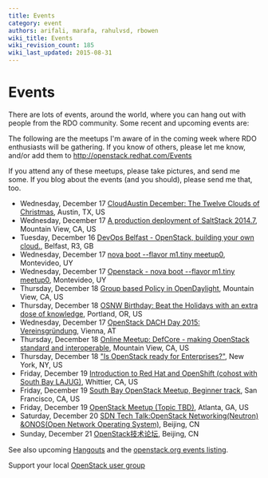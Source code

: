 ```yaml
---
title: Events
category: event
authors: arifali, marafa, rahulvsd, rbowen
wiki_title: Events
wiki_revision_count: 185
wiki_last_updated: 2015-08-31
---
```


# Events

There are lots of events, around the world, where you can hang out with people from the RDO community. Some recent and upcoming events are:

The following are the meetups I'm aware of in the coming week where RDO enthusiasts will be gathering. If you know of others, please let me know, and/or add them to <http://openstack.redhat.com/Events>

If you attend any of these meetups, please take pictures, and send me some. If you blog about the events (and you should), please send me that, too.

*   Wednesday, December 17 [CloudAustin December: The Twelve Clouds of Christmas](http://www.meetup.com/CloudAustin/events/212248062/), Austin, TX, US
*   Wednesday, December 17 [A production deployment of SaltStack 2014.7](http://www.meetup.com/SaltStack-user-group-Silicon-Valley/events/219088938/), Mountain View, CA, US
*   Tuesday, December 16 [DevOps Belfast - OpenStack, building your own cloud.](http://www.meetup.com/DevOps-Belfast/events/215956092/), Belfast, R3, GB
*   Wednesday, December 17 [nova boot --flavor m1.tiny meetup0](http://www.meetup.com/OpenStack-Uruguay/events/219071916/), Montevideo, UY
*   Wednesday, December 17 [Openstack - nova boot --flavor m1.tiny meetup0](http://www.meetup.com/DevOps-MVD/events/213384542/), Montevideo, UY
*   Thursday, December 18 [Group based Policy in OpenDaylight](http://www.meetup.com/OpenDaylight-Silicon-Valley/events/219221090/), Mountain View, CA, US
*   Thursday, December 18 [OSNW Birthday: Beat the Holidays with an extra dose of knowledge](http://www.meetup.com/OpenStack-Northwest/events/218941697/), Portland, OR, US
*   Wednesday, December 17 [OpenStack DACH Day 2015: Vereinsgründung](http://www.meetup.com/OpenStack-DACH/events/219016150/), Vienna, AT
*   Thursday, December 18 [Online Meetup: DefCore - making OpenStack standard and interoperable](http://www.meetup.com/Cloud-Online-Meetup/events/219190801/), Mountain View, CA, US
*   Thursday, December 18 ["Is OpenStack ready for Enterprises?"](http://www.meetup.com/OpenStack-for-Enterprises-NYC/events/218900712/), New York, NY, US
*   Friday, December 19 [Introduction to Red Hat and OpenShift (cohost with South Bay LAJUG)](http://www.meetup.com/Greater-Los-Angeles-Area-Red-Hat-User-Group-RHUG/events/217273042/), Whittier, CA, US
*   Friday, December 19 [South Bay OpenStack Meetup, Beginner track](http://www.meetup.com/openstack/events/218900735/), San Francisco, CA, US
*   Friday, December 19 [OpenStack Meetup (Topic TBD)](http://www.meetup.com/openstack-atlanta/events/218782182/), Atlanta, GA, US
*   Saturday, December 20 [SDN Tech Talk:OpenStack Networking(Neutron) &ONOS(Open Network Operating System)](http://www.meetup.com/sdneer/events/219249488/), Beijing, CN
*   Sunday, December 21 [OpenStack技术论坛](http://www.meetup.com/China-OpenStack-User-Group/events/219206776/), Beijing, CN

See also upcoming [Hangouts](Hangouts) and the [openstack.org events listing](http://www.openstack.org/community/events/).

Support your local [OpenStack user group](https://wiki.openstack.org/wiki/OpenStack_User_Groups)
